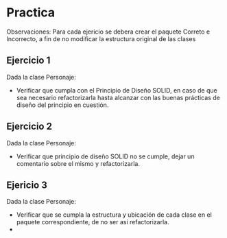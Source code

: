 # Practica
Observaciones: Para cada ejericio se debera crear el paquete Correto e Incorrecto, a fin de no modificar la estructura original de las clases
## Ejercicio 1

Dada la clase Personaje:
    
- Verificar que cumpla con el Principio de Diseño SOLID, en caso de que sea necesario refactorizarla hasta alcanzar con las buenas prácticas de diseño del principio en cuestión.

## Ejercicio 2

Dada la clase Personaje:

- Verificar que principio de diseño SOLID no se cumple, dejar un comentario sobre el mismo y refactorizarla.

## Ejericio 3

Dada la clase Personaje:

- Verificar que se cumpla la estructura y ubicación de cada clase en el paquete correspondiente, de no ser asi refactorizarla.
- 

